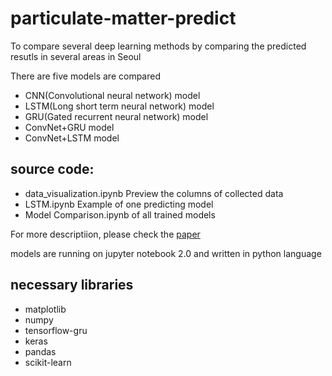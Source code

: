 # particulate-matter-predict

To compare several deep learning methods by comparing the predicted resutls in several areas in Seoul

There are five models are compared

* CNN(Convolutional neural network) model
* LSTM(Long short term neural network) model
* GRU(Gated recurrent neural network) model
* ConvNet+GRU model
* ConvNet+LSTM model

## source code:

* data_visualization.ipynb  Preview the columns of collected data
* LSTM.ipynb  Example of one predicting model 
* Model Comparison.ipynb  of all trained models

For more descriptiion, please check the [paper](https://github.com/timfree/particulate-matter-predict/blob/master/%E1%84%86%E1%85%B5%E1%84%89%E1%85%A6%E1%84%86%E1%85%A5%E1%86%AB%E1%84%8C%E1%85%B5%20%E1%84%8B%E1%85%A8%E1%84%8E%E1%85%B3%E1%86%A8%E1%84%86%E1%85%A9%E1%84%83%E1%85%A6%E1%86%AF%20%E1%84%87%E1%85%B5%E1%84%80%E1%85%AD.pdf)

models are running on jupyter notebook 2.0 and written in python language

## necessary libraries 

* matplotlib
* numpy
* tensorflow-gru
* keras
* pandas
* scikit-learn

